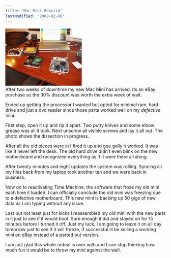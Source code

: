 ```yaml
---
title: "Mac Mini Rebuild"
lastModified: "2008-02-06"
---
```


[![Mac Mini Rebuild](/images/2244922251_301baa856f_m.jpg)](http://www.flickr.com/photos/dorkstyle/2244922251/ "Mac Mini Rebuild by Nick DeNardis, on Flickr")  
After two weeks of downtime my new Mac Mini has arrived. Its an eBay purchase so the 30% discount was worth the extra week of wait.

Ended up getting the processor I wanted but opted for minimal ram, hard drive and just a dvd reader since those parts worked well on my _defective_ mini.

First step, open it up and rip it apart. Two putty knives and some elbow grease was all it took. Next unscrew all visible screws and lay it all out. The photo shows the dissection in progress.

After all the old pieces were in I fired it up and gee golly it worked. It was like it never left the desk. The old hard drive didn’t even blink on the new motherboard and recognized everything as if it were there all along.

After twenty minutes and eight updates the system was rolling. Syncing all my files back from my laptop took another ten and we were back in business.

Now on to reactivating Time Machine, the software that froze my old mini each time it loaded. I can officially conclude the old mini was freezing due to a defective motherboard. This new mini is backing up 50 gigs of new data as I am typing without any issue.

Last but not least just for kicks I reassembled my old mini with the new parts in it just to see if it would boot. Sure enough it did and stayed on for 15 minutes before I turned it off. Just my luck, I am going to leave it on all day tomorrow just to see if it will freeze, if successful ill be selling a working mini on eBay instead of a parted out version.

I am just glad this whole ordeal is over with and I can stop thinking how much fun it would be to throw my mini against the wall.
